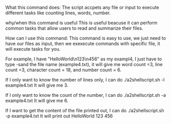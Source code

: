 What this command does:
The script accpets any file or input to execute  different tasks like counting lines, words, number.

why/when this command is useful
This is useful beacuse it can perform common tasks that allow users to read and summarize their files.

How can I use this command:
This command is easy to use, we just need to have our files as input, then we exexecute commands with specific file, it will execute tasks for you.

For example, I have "HelloWorld\n123\n456" as my exampl4, I just have to type -sand the file name (example4.txt), it will give me word count =3, line count =3, character count = 18, and number count = 6.
  

If I only want to know  the number of lines only, I can do
./a2shellscript.sh -l example4.txt
It will give me 3.

If I only want to know the count of the number, I can do
./a2shellscript.sh -a example4.txt
It will give me 6.

If I want to get the content of the file printed out, I can do
./a2shellscript.sh -p example4.txt
It will print out 
HelloWorld
123
456

